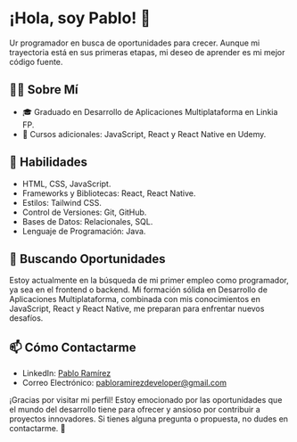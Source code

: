 # ¡Hola, soy Pablo! 👋

Ur programador en busca de oportunidades para crecer. Aunque mi trayectoria está en sus primeras etapas, mi deseo de aprender es mi mejor código fuente.

## 👨‍💻 Sobre Mí

- 🎓 Graduado en Desarrollo de Aplicaciones Multiplataforma en Linkia FP.
- 📘 Cursos adicionales: JavaScript, React y React Native en Udemy.

## 🚀 Habilidades

- HTML, CSS, JavaScript.
- Frameworks y Bibliotecas: React, React Native.
- Estilos: Tailwind CSS.
- Control de Versiones: Git, GitHub.
- Bases de Datos: Relacionales, SQL.
- Lenguaje de Programación: Java.

## 🌱 Buscando Oportunidades

Estoy actualmente en la búsqueda de mi primer empleo como programador, ya sea en el frontend o backend. Mi formación sólida en Desarrollo de Aplicaciones Multiplataforma, combinada con mis conocimientos en JavaScript, React y React Native, me preparan para enfrentar nuevos desafíos.

## 📫 Cómo Contactarme

- LinkedIn: [Pablo Ramírez](https://www.linkedin.com/in/pablo-ramirez-bbb79a2b0)
- Correo Electrónico: [pabloramirezdeveloper@gmail.com](mailto:pabloramirezdeveloper@gmail.com)

¡Gracias por visitar mi perfil! Estoy emocionado por las oportunidades que el mundo del desarrollo tiene para ofrecer y ansioso por contribuir a proyectos innovadores. Si tienes alguna pregunta o propuesta, no dudes en contactarme. 🚀

<!--
**PabloRamirezDeveloper/PabloRamirezDeveloper** is a ✨ _special_ ✨ repository because its `README.md` (this file) appears on your GitHub profile.

Here are some ideas to get you started:

- 🔭 I’m currently working on ...
- 🌱 I’m currently learning ...
- 👯 I’m looking to collaborate on ...
- 🤔 I’m looking for help with ...
- 💬 Ask me about ...
- 📫 How to reach me: ...
- 😄 Pronouns: ...
- ⚡ Fun fact: ...
-->
